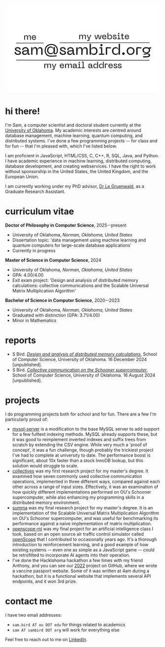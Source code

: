 ![my contact information](./contact.png)

# hi there!

I'm Sam, a computer scientist and doctoral student currently at the [University of Oklahoma](https://cs.ou.edu). My academic interests are centred around database management, machine learning, quantum computing, and distributed systems. I've done a few programming projects -- for class and for fun -- that I'm pleased with, which I've listed below.

I am proficient in JavaScript, HTML/CSS, C, C++, R, SQL, Java, and Python. I have academic experience in machine learning, distributed computing, database development, and creating webservices. I have the right to work without sponsorship in the United States, the United Kingdom, and the European Union.

I am currently working under my PhD advisor, [Dr Le Gruenwald](https://cs.ou.edu/~database/faculty), as a Graduate Research Assistant.

# curriculum vitae

**Doctor of Philosophy in Computer Science**, 2025--present

- University of Oklahoma, *Norman, Oklahoma, United States*  
- Dissertation topic: 'data management using machine learning and quantum computers for large-scale database applications'
- Currently in progress

**Master of Science in Computer Science**, 2024

- University of Oklahoma, *Norman, Oklahoma, United States*  
- GPA: 4.00/4.00
- Exit exam project: 'Design and analysis of distributed memory calculations: collective communications and the Scalable Universal Matrix Multiplication Algorithm'

**Bachelor of Science in Computer Science**, 2020--2023

- University of Oklahoma, *Norman, Oklahoma, United States*  
- Graduated with distinction (GPA: 3.71/4.00)  
- Minor in Mathematics

# reports

- S Bird. [*Design and analysis of distributed memory calculations.*](/reports/summa.pdf) School of Computer Science, University of Oklahoma. 16 December 2024 [unpublished].
- S Bird. [*Collective communication on the Schooner supercomputer.*](/reports/collective_comm.pdf) School of Computer Science, University of Oklahoma. 16 August 2024 [unpublished].

# projects

I do programming projects both for school and for fun. There are a few I'm particularly proud of:

- [mysql-server](https://github.com/const-sambird/mysql-server) is a modification to the base MySQL server to add support for a few fulltext indexing methods. MySQL already supports these, but it was good to reimplement inverted indexes and suffix trees from scratch by extending the CSV engine. While very much a 'proof of concept', it was a fun challenge, though probably the trickiest project I've had to complete at university to date. The performance boost is significant, about 10x faster than a stock InnoDB lookup, but this solution would struggle to scale.
- [collectives](https://github.com/const-sambird/collectives) was my first research project for my master's degree. It examined how seven commonly used collective communication operations, implemented in three different ways, compared against each other across a range of input sizes. Effectively, it was an examination of how quickly different implementations performed on OU's Schooner supercomputer, while also enhancing my programming skills in a distributed memory environment.
- [summa](https://github.com/const-sambird/summa) was my final research project for my master's degree. It is an implementation of the Scalable Universal Matrix Multiplication Algorithm on OU's Schooner supercomputer, and was useful for benchmarking its performance against a naïve implementation of matrix multiplication. 
- [openscope-ml](https://github.com/const-sambird/openscope-ml) was my final project for an artificial intelligence class I took, based on an open source air traffic control simulator called [openScope](https://github.com/openscope/openscope) that I contributed to occasionally years ago. It's a thorough introduction to reinforcement learning, and a good example of how existing systems -- even one as simple as a JavaScript game -- could be retrofitted to incorporate AI agents into their operation.
- I've done the Hacklahoma hackathon a few times with my friend Anthony, and you can see our [2022](https://github.com/anthony-nguyen-04/Hacklahoma2022) project on GitHub, where we wrote a vaccine passport website. Some of it was written at 4am during a hackathon, but it is a functional website that implements several API endpoints, and it won 3rd prize.

# contact me

I have two email addresses:

- `sam.bird AT ou DOT edu` for things related to academics
- `sam AT sambird DOT org` will work for everything else

Feel free to reach out to me on [LinkedIn](https://www.linkedin.com/in/sam-bird-cs/).
